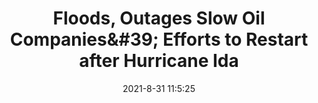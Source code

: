 ---
"title": "Floods, Outages Slow Oil Companies&amp;#39; Efforts to Restart after Hurricane Ida"
"date": "2021-8-31 11:5:25"
"feed_name": "OEDIGITAL"
"feed_website": "https://www.oedigital.com/"
"feed_rss": "https://www.oedigital.com/technology/safety-security?format=feed"
"link": "https://www.oedigital.com/news/490259-floods-outages-slow-oil-companies-efforts-to-restart-after-hurricane-ida"
"file": "_posts/2021-8-31-11-5-25_OEDIGITAL_d6ca3c49a6c594844d2b27d3f6f056ae39c6dacb.md"
"accident": "0"
"drilling": "0"
"dead": "0"
"injured": "0"
---